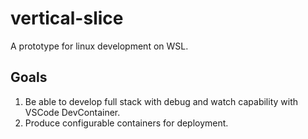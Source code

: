 # vertical-slice

A prototype for linux development on WSL.

## Goals

1. Be able to develop full stack with debug and watch capability with VSCode DevContainer.
2. Produce configurable containers for deployment.
